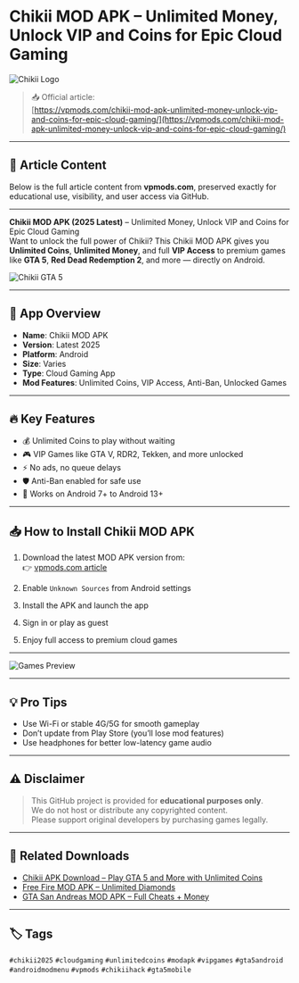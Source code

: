 # Chikii MOD APK – Unlimited Money, Unlock VIP and Coins for Epic Cloud Gaming

![Chikii Logo](https://vpmods.com/wp-content/uploads/2023/11/Chikii-apk-logo.webp)

> 📥 Official article:  
[https://vpmods.com/chikii-mod-apk-unlimited-money-unlock-vip-and-coins-for-epic-cloud-gaming/](https://vpmods.com/chikii-mod-apk-unlimited-money-unlock-vip-and-coins-for-epic-cloud-gaming/)

---

## 📝 Article Content

Below is the full article content from **vpmods.com**, preserved exactly for educational use, visibility, and user access via GitHub.

---

**Chikii MOD APK (2025 Latest)** – Unlimited Money, Unlock VIP and Coins for Epic Cloud Gaming  
Want to unlock the full power of Chikii? This Chikii MOD APK gives you **Unlimited Coins**, **Unlimited Money**, and full **VIP Access** to premium games like **GTA 5**, **Red Dead Redemption 2**, and more — directly on Android.

![Chikii GTA 5](https://vpmods.com/wp-content/uploads/2023/11/Chikii-apk-gta-5-cloud-gaming.webp)

---

## 📱 App Overview

- **Name**: Chikii MOD APK  
- **Version**: Latest 2025  
- **Platform**: Android  
- **Size**: Varies  
- **Type**: Cloud Gaming App  
- **Mod Features**: Unlimited Coins, VIP Access, Anti-Ban, Unlocked Games

---

## 🔥 Key Features

- 💰 Unlimited Coins to play without waiting
- 🎮 VIP Games like GTA V, RDR2, Tekken, and more unlocked
- ⚡ No ads, no queue delays
- 🛡️ Anti-Ban enabled for safe use
- 📲 Works on Android 7+ to Android 13+

---

## 📥 How to Install Chikii MOD APK

1. Download the latest MOD APK version from:  
👉 [vpmods.com article](https://vpmods.com/chikii-mod-apk-unlimited-money-unlock-vip-and-coins-for-epic-cloud-gaming/)

2. Enable `Unknown Sources` from Android settings  
3. Install the APK and launch the app  
4. Sign in or play as guest  
5. Enjoy full access to premium cloud games

---

![Games Preview](https://vpmods.com/wp-content/uploads/2023/11/chikii-gta5-rdr2-mortal-kombat.webp)

---

## 💡 Pro Tips

- Use Wi-Fi or stable 4G/5G for smooth gameplay
- Don’t update from Play Store (you’ll lose mod features)
- Use headphones for better low-latency game audio

---

## ⚠️ Disclaimer

> This GitHub project is provided for **educational purposes only**.  
> We do not host or distribute any copyrighted content.  
> Please support original developers by purchasing games legally.

---

## 🔗 Related Downloads

- [Chikii APK Download – Play GTA 5 and More with Unlimited Coins](https://vpmods.com/chikii-apk-download-play-gta-5-and-more-with-unlimited-coins-on-mobile/)
- [Free Fire MOD APK – Unlimited Diamonds](https://vpmods.com/free-fire-unlimited-diamonds-2025/)
- [GTA San Andreas MOD APK – Full Cheats + Money](https://vpmods.com/gta-san-andreas-mod-apk-2025/)

---

## 🏷️ Tags

`#chikii2025` `#cloudgaming` `#unlimitedcoins` `#modapk` `#vipgames` `#gta5android` `#androidmodmenu` `#vpmods` `#chikiihack` `#gta5mobile`
